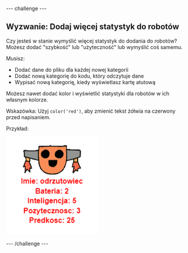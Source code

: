 \--- challenge \---

## Wyzwanie: Dodaj więcej statystyk do robotów

Czy jesteś w stanie wymyślić więcej statystyk do dodania do robotów? Możesz dodać "szybkość" lub "użyteczność" lub wymyślić coś samemu.

Musisz:

+ Dodać dane do pliku dla każdej nowej kategorii 
+ Dodać nową kategorię do kodu, który odczytuje dane
+ Wypisać nową kategorię, kiedy wyświetlasz kartę atutową

Możesz nawet dodać kolor i wyświetlić statystyki dla robotów w ich własnym kolorze.

Wskazówka: Użyj `color('red')`, aby zmienić tekst żółwia na czerwony przed napisaniem.

Przykład:

![zrzut ekranu](images/robotrumps-jet.png)

\--- /challenge \---
